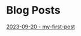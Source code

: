 # Blog Posts

[2023-09-20 - my-first-post](https://bendominguez0111.github.io/blog/2023/09/20/my-first-post.html)

